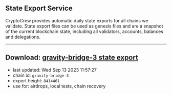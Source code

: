 ## State Export Service
CryptoCrew provides automatic daily state exports for all chains we validate. State export files can be used as genesis files and are a snapshot of the current blockchain state, including all validators, accounts, balances and delegations.

---
**Download: [gravity-bridge-3 state export](https://dl.ccvalidators.com/SERVICE/gravitybridge/gravity-bridge-3_export_8414461.json)**
---

- last updated: Wed Sep 13 2023 11:57:27
- chain id: `gravity-bridge-3`
- export height: `8414461`
- use for: airdrops, local tests, chain recovery
